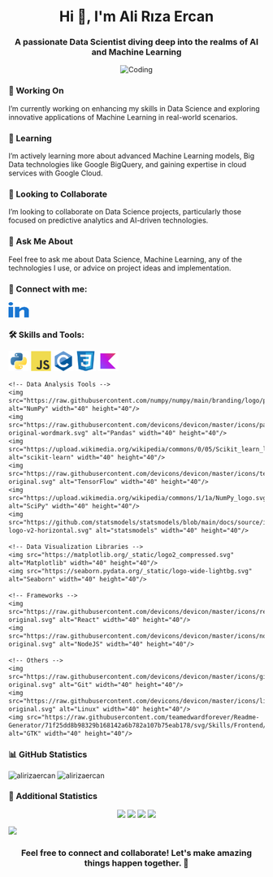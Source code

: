 <h1 align="center">Hi 👋, I'm Ali Rıza Ercan</h1>

<h3 align="center">A passionate Data Scientist diving deep into the realms of AI and Machine Learning</h3>

<p align="center">
    <img alt="Coding" width="400" src="https://raw.githubusercontent.com/chiraag-kakar/chiraag-kakar/master/hadder.gif">
</p>

### 🔭 Working On
I’m currently working on enhancing my skills in Data Science and exploring innovative applications of Machine Learning in real-world scenarios.

### 🌱 Learning
I’m actively learning more about advanced Machine Learning models, Big Data technologies like Google BigQuery, and gaining expertise in cloud services with Google Cloud.

### 👯 Looking to Collaborate
I’m looking to collaborate on Data Science projects, particularly those focused on predictive analytics and AI-driven technologies.

### 💬 Ask Me About
Feel free to ask me about Data Science, Machine Learning, any of the technologies I use, or advice on project ideas and implementation.

<h3 align="left">🔗 Connect with me:</h3>
<p align="left">
  <a href="https://linkedin.com/in/alirizaercann" target="blank"><img align="center" src="https://raw.githubusercontent.com/teamedwardforever/Readme-Generator/71f25dd8b98329b168142a6b782a107b75eab178/svg/Social/linked-in-alt.svg" alt="alirizaercann" height="30" width="40" /></a>
</p>

<h3 align="left">🛠 Skills and Tools:</h3>
<p align="left">
    <!-- Programming Languages -->
    <img src="https://raw.githubusercontent.com/devicons/devicon/master/icons/python/python-original.svg" alt="Python" width="40" height="40"/>
    <img src="https://raw.githubusercontent.com/devicons/devicon/master/icons/javascript/javascript-original.svg" alt="JavaScript" width="40" height="40"/>
    <img src="https://raw.githubusercontent.com/devicons/devicon/master/icons/c/c-original.svg" alt="C" width="40" height="40"/>
    <img src="https://raw.githubusercontent.com/devicons/devicon/master/icons/css3/css3-original.svg" alt="CSS" width="40" height="40"/>
    <img src="https://raw.githubusercontent.com/devicons/devicon/master/icons/kotlin/kotlin-original.svg" alt="Kotlin" width="40" height="40"/>

    <!-- Data Analysis Tools -->
    <img src="https://raw.githubusercontent.com/numpy/numpy/main/branding/logo/primary/numpylogo.svg" alt="NumPy" width="40" height="40"/>
    <img src="https://raw.githubusercontent.com/devicons/devicon/master/icons/pandas/pandas-original-wordmark.svg" alt="Pandas" width="40" height="40"/>
    <img src="https://upload.wikimedia.org/wikipedia/commons/0/05/Scikit_learn_logo_small.svg" alt="scikit-learn" width="40" height="40"/>
    <img src="https://raw.githubusercontent.com/devicons/devicon/master/icons/tensorflow/tensorflow-original.svg" alt="TensorFlow" width="40" height="40"/>
    <img src="https://upload.wikimedia.org/wikipedia/commons/1/1a/NumPy_logo.svg" alt="SciPy" width="40" height="40"/>
    <img src="https://github.com/statsmodels/statsmodels/blob/main/docs/source/images/statsmodels-logo-v2-horizontal.svg" alt="statsmodels" width="40" height="40"/>

    <!-- Data Visualization Libraries -->
    <img src="https://matplotlib.org/_static/logo2_compressed.svg" alt="Matplotlib" width="40" height="40"/>
    <img src="https://seaborn.pydata.org/_static/logo-wide-lightbg.svg" alt="Seaborn" width="40" height="40"/>

    <!-- Frameworks -->
    <img src="https://raw.githubusercontent.com/devicons/devicon/master/icons/react/react-original.svg" alt="React" width="40" height="40"/>
    <img src="https://raw.githubusercontent.com/devicons/devicon/master/icons/nodejs/nodejs-original.svg" alt="NodeJS" width="40" height="40"/>

    <!-- Others -->
    <img src="https://raw.githubusercontent.com/devicons/devicon/master/icons/git/git-original.svg" alt="Git" width="40" height="40"/>
    <img src="https://raw.githubusercontent.com/devicons/devicon/master/icons/linux/linux-original.svg" alt="Linux" width="40" height="40"/>
    <img src="https://raw.githubusercontent.com/teamedwardforever/Readme-Generator/71f25dd8b98329b168142a6b782a107b75eab178/svg/Skills/Frontend/GTK_logo.svg" alt="GTK" width="40" height="40"/>
</p>


### 📊 GitHub Statistics
<p align="left">
  <img height="180em" src="https://github-readme-stats.vercel.app/api/top-langs/?username=alirizaercan&theme=dark&layout=compact" alt="alirizaercan" />
  <img height="180em" src="https://github-readme-stats.vercel.app/api?username=alirizaercan&show_icons=true&theme=dark" alt="alirizaercan" />
</p>

### 🌟 Additional Statistics
<div align="center">
  <p>
    <img src="http://github-profile-summary-cards.vercel.app/api/cards/stats?username=alirizaercan&theme=dracula" height="180em" />
    <img src="http://github-profile-summary-cards.vercel.app/api/cards/most-commit-language?username=alirizaercan&theme=dracula" height="180em" />
    <img src="http://github-profile-summary-cards.vercel.app/api/cards/repos-per-language?username=alirizaercan&theme=dracula" height="180em" />
    <img src="http://github-profile-summary-cards.vercel.app/api/cards/productive-time?username=alirizaercan&theme=dracula" height="180em" />
  </p>
</div>

<img src="https://raw.githubusercontent.com/Trilokia/Trilokia/379277808c61ef204768a61bbc5d25bc7798ccf1/bottom_header.svg">

<h3 align="center">Feel free to connect and collaborate! Let's make amazing things happen together. 🚀</h3>

